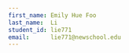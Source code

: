 ```yaml
---
first_name: Emily Hue Foo
last_name:  Li
student_id: lie771
email:      lie771@newschool.edu
---
```

